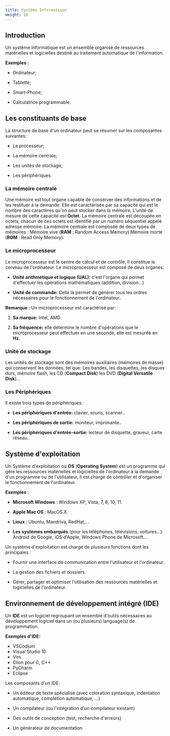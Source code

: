 ```yaml
---
title: Système Informatique
weight: 10
---
```


## Introduction
Un système informatique est un ensemble organisé de ressources
matérielles et logicielles destiné au traitement automatique de
l'information.

**Exemples :**

- Ordinateur;

- Tablette;

- Smart-Phone;

- Calculatrice programmable.

## Les constituants de base

La structure de base d'un ordinateur peut se résumer sur les composantes
suivantes:

- Le processeur;

- La mémoire centrale;

- Les unités de stockage;

- Les périphériques.

### La mémoire centrale

Une mémoire est tout organe capable de conserver des informations et de
les restituer à la demande. Elle est caractérisée par sa capacité qui
est le nombre des caractères qu'on peut stocker dans la mémoire. L'unité
de mesure de cette capacité est **Octet**. La mémoire centrale est
découpée en octets, chacun de ces octets est identifié par un numéro
séquentiel appelé adresse mémoire. La mémoire centrale est composée de
deux types de mémoires : Mémoire vive (**RAM** : Random Access Memory)
Mémoire morte (**ROM** : Read Only Memory).

### Le microprocesseur

Le microprocesseur est le centre de calcul et de contrôle, Il constitue
le cerveau de l'ordinateur. Le microprocesseur est composé de deux
organes:

- **Unité arithmétique et logique (UAL):** c'est l'organe qui permet
  d'effectuer les opérations mathématiques (addition, division...)

- **Unité de commande:** Celle là permet de générer tous les ordres
  nécessaires pour le fonctionnement de l'ordinateur.

**Remarque :** Un microprocesseur est caractérisé par:

1.  **Sa marque:** Intel, AMD

2.  **Sa fréquence:** elle détermine le nombre d'opérations que le
    microprocesseur peut effectuer en une seconde, elle est mesurée en **Hz**.

### Unité de stockage

Les unités de stockage sont des mémoires auxiliaires (mémoires de masse)
qui conservent les données, tel que: Les bandes, les disquettes, les
disques durs, mémoire flash, les CD (**Compact Disk**) les DVD
(**Digital Versatile Disk**)...

### Les Périphériques

Il existe trois types de périphériques:

- **Les périphériques d'entrée:** clavier, souris, scanner..

- **Les périphériques de sortie:** moniteur, imprimante..

- **Les périphériques d'entrée-sortie:** lecteur de disquette,
  graveur, carte réseau..

## Système d'exploitation

Un Système d'exploitation ou **OS** (**Operating System**) est un
programme qui gère les ressources matérielles et logicielles de
l'ordinateur à la demande d'un programme ou de l'utilisateur, il est
chargé de contrôler et d'organiser le fonctionnement de l'ordinateur.

**Exemples :**

- **Microsoft Windows** : Windows XP, Vista, 7, 8, 10, 11.

- **Apple Mac OS** : MacOS X.

- **Linux** : Ubuntu, Mandriva, RedHat,...

- **Les systèmes embarqués** (pour les téléphones, télévisions,
  voitures...): Android de Google, iOS d'Apple, Windows Phone de
  Microsoft...

Un système d'exploitation est chargé de plusieurs fonctions dont les
principales :

- Fournir une interface de communication entre l'utilisateur et
  l'ordinateur.

- La gestion des fichiers et dossiers.

- Gérer, partager et optimiser l'utilisation des ressources
  matérielles et logicielles de l'ordinateur.

##   Environnement de développement intégré (IDE)

Un **IDE** est un logiciel regroupant un ensemble d'outils nécessaires
au développement logiciel dans un (ou plusieurs) language(s) de
programmation.

**Exemples d'IDE:**

- VSCodium
- Visual Studio 10
- Vim
- Clion pour C, C++
- PyCharm
- Eclipse

Les composants d'un IDE:

- Un éditeur de texte spécialisé (avec coloration syntaxique,
  indentation automatique, complétion automatique, ...)

- Un compilateur (ou l'intégration d'un compilateur existant)

- Des outils de conception (test, recherche d'erreurs)

- Un générateur de documentation
